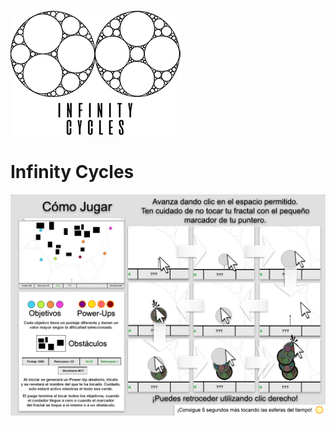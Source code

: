 ![Alt text](assets/logo.png?raw=true "logo")
# Infinity Cycles
![Alt text](manual.jpg?raw=true "man")
